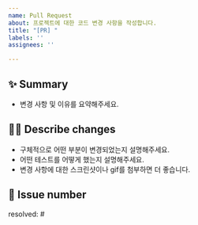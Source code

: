 ```yaml
---
name: Pull Request
about: 프로젝트에 대한 코드 변경 사항을 작성합니다.
title: "[PR] "
labels: ''
assignees: ''

---
```


## ✨ Summary

- 변경 사항 및 이유를 요약해주세요.

## ✍🏻 Describe changes

- 구체적으로 어떤 부분이 변경되었는지 설명해주세요.
- 어떤 테스트를 어떻게 했는지 설명해주세요.
- 변경 사항에 대한 스크린샷이나 gif를 첨부하면 더 좋습니다.

## 📌 Issue number

resolved: #